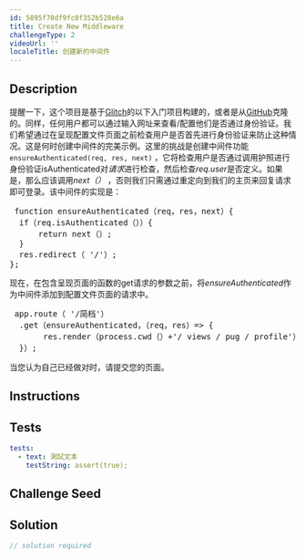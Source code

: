 ```yaml
---
id: 5895f70df9fc0f352b528e6a
title: Create New Middleware
challengeType: 2
videoUrl: ''
localeTitle: 创建新的中间件
---
```


## Description
<section id="description">提醒一下，这个项目是基于<a href="https://glitch.com/#!/import/github/freeCodeCamp/boilerplate-advancednode/">Glitch</a>的以下入门项目构建的，或者是从<a href="https://github.com/freeCodeCamp/boilerplate-advancednode/">GitHub</a>克隆的。同样，任何用户都可以通过输入网址来查看/配置他们是否通过身份验证。我们希望通过在呈现配置文件页面之前检查用户是否首先进行身份验证来防止这种情况。这是何时创建中间件的完美示例。这里的挑战是创建中间件功能<code>ensureAuthenticated(req, res, next)</code> ，它将检查用户是否通过调用护照进行身份验证isAuthenticated对<em>请求</em>进行检查，然后检查<em>req.user</em>是否定义。如果是，那么应该调用<em>next（）</em> ，否则我们只需通过重定向到我们的主页来回复请求即可登录。该中间件的实现是： <pre> function ensureAuthenticated（req，res，next）{
  if（req.isAuthenticated（））{
      return next（）;
  }
  res.redirect（ &#39;/&#39;）;
}; </pre>现在，在包含呈现页面的函数的get请求的参数之前，将<em>ensureAuthenticated</em>作为中间件添加到配置文件页面的请求中。 <pre> app.route（ &#39;/简档&#39;）
  .get（ensureAuthenticated，（req，res）=&gt; {
       res.render（process.cwd（）+&#39;/ views / pug / profile&#39;）;
  }）; </pre>当您认为自己已经做对时，请提交您的页面。 </section>

## Instructions
<section id="instructions">
</section>

## Tests
<section id='tests'>

```yml
tests:
  - text: 測試文本
    testString: assert(true);

```

</section>

## Challenge Seed
<section id='challengeSeed'>

</section>

## Solution
<section id='solution'>

```js
// solution required
```
</section>
